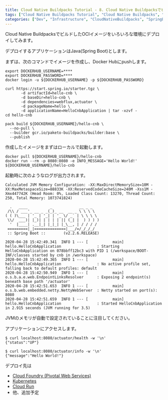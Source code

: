 ```yaml
---
title: Cloud Native Buildpacks Tutorial - 8. Cloud Native BuildpacksでビルドしたOCIイメージをデプロイする
tags: ["Cloud Native Buildpacks Tutorial", "Cloud Native Buildpacks", "Spring Boot", "Series"]
categories: ["Dev", "Infrastructure", "CloudNativeBuildpacks", "SpringBoot"]
---
```


Cloud Native BuildpacksでビルドしたOCIイメージをいろいろな環境にデプロイしてみます。

デプロイするアプリケーションはJava(Spring Boot)とします。

まずは、次のコマンドでイメージを作成し、Docker Hubにpushします。

```
export DOCKERHUB_USERNAME=****
export DOCKERHUB_PASSWORD=****
docker login -u ${DOCKERHUB_USERNAME} -p ${DOCKERHUB_PASSWORD}

curl https://start.spring.io/starter.tgz \
       -d artifactId=hello-cnb \
       -d baseDir=hello-cnb \
       -d dependencies=webflux,actuator \
       -d packageName=hello \
       -d applicationName=HelloCnbApplication | tar -xzvf -
cd hello-cnb

pack build ${DOCKERHUB_USERNAME}/hello-cnb \
  --no-pull \
  --builder gcr.io/paketo-buildpacks/builder:base \
  --publish
```

作成したイメージをまずはローカルで起動します。

```
docker pull ${DOCKERHUB_USERNAME}/hello-cnb
docker run --rm -p 8080:8080 -e INFO_MESSAGE='Hello World!' ${DOCKERHUB_USERNAME}/hello-cnb
```

起動時に次のようなログが出力されます。

```
Calculated JVM Memory Configuration: -XX:MaxDirectMemorySize=10M -XX:MaxMetaspaceSize=88833K -XX:ReservedCodeCacheSize=240M -Xss1M -Xmx447742K (Head Room: 0%, Loaded Class Count: 13270, Thread Count: 250, Total Memory: 1073741824)

  .   ____          _            __ _ _
 /\\ / ___'_ __ _ _(_)_ __  __ _ \ \ \ \
( ( )\___ | '_ | '_| | '_ \/ _` | \ \ \ \
 \\/  ___)| |_)| | | | | || (_| |  ) ) ) )
  '  |____| .__|_| |_|_| |_\__, | / / / /
 =========|_|==============|___/=/_/_/_/
 :: Spring Boot ::        (v2.2.6.RELEASE)

2020-04-28 15:42:49.341  INFO 1 --- [           main] hello.HelloCnbApplication                : Starting HelloCnbApplication on 078bbff12bc3 with PID 1 (/workspace/BOOT-INF/classes started by cnb in /workspace)
2020-04-28 15:42:49.365  INFO 1 --- [           main] hello.HelloCnbApplication                : No active profile set, falling back to default profiles: default
2020-04-28 15:42:50.949  INFO 1 --- [           main] o.s.b.a.e.web.EndpointLinksResolver      : Exposing 2 endpoint(s) beneath base path '/actuator'
2020-04-28 15:42:51.653  INFO 1 --- [           main] o.s.b.web.embedded.netty.NettyWebServer  : Netty started on port(s): 8080
2020-04-28 15:42:51.659  INFO 1 --- [           main] hello.HelloCnbApplication                : Started HelloCnbApplication in 2.915 seconds (JVM running for 3.5)
```

JVMのメモリが自動で設定されていることに注目してください。

アプリケーションにアクセスします。

```
$ curl localhost:8080/actuator/health -w '\n'
{"status":"UP"}

$ curl localhost:8080/actuator/info -w '\n'
{"message":"Hello World!"}
```

デプロイ先は

* [Cloud Foundry (Pivotal Web Services)](/entries/610)
* [Kubernetes](/entries/611) 
* [Cloud Run](/entries/612)
* 他、追加予定